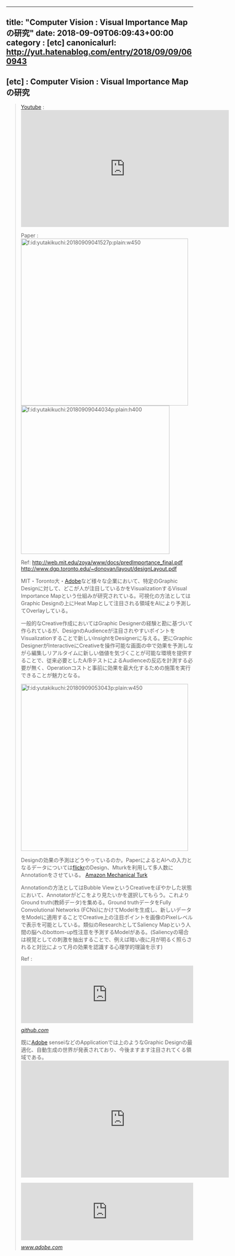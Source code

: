 
---
title: "Computer Vision : Visual Importance Mapの研究"
date: 2018-09-09T06:09:43+00:00
category : [etc]
canonicalurl: http://yut.hatenablog.com/entry/2018/09/09/060943
---

## [etc] : Computer Vision : Visual Importance Mapの研究

<blockquote><p><a class="keyword" href="http://d.hatena.ne.jp/keyword/Youtube">Youtube</a> :
<iframe width="560" height="315" src="https://www.youtube.com/embed/il9zoK_8YhY" frameborder="0" allow="autoplay; encrypted-media" allowfullscreen></iframe></p>

<p>Paper :
<span itemscope itemtype="http://schema.org/Photograph"><img src="https://cdn-ak.f.st-hatena.com/images/fotolife/y/yutakikuchi/20180909/20180909041527.png" alt="f:id:yutakikuchi:20180909041527p:plain:w450" title="f:id:yutakikuchi:20180909041527p:plain:w450" class="hatena-fotolife" style="width:450px" itemprop="image"></span>
<span itemscope itemtype="http://schema.org/Photograph"><img src="https://cdn-ak.f.st-hatena.com/images/fotolife/y/yutakikuchi/20180909/20180909044034.png" alt="f:id:yutakikuchi:20180909044034p:plain:h400" title="f:id:yutakikuchi:20180909044034p:plain:h400" class="hatena-fotolife" style="height:400px" itemprop="image"></span></p>

<p>Ref:
<a href="http://web.mit.edu/zoya/www/docs/predImportance_final.pdf">http://web.mit.edu/zoya/www/docs/predImportance_final.pdf</a>
<a href="http://www.dgp.toronto.edu/~donovan/layout/designLayout.pdf">http://www.dgp.toronto.edu/~donovan/layout/designLayout.pdf</a></p>

<p>MIT・Toronto大・<a class="keyword" href="http://d.hatena.ne.jp/keyword/Adobe">Adobe</a>など様々な企業において、特定のGraphic Designに対して、どこが人が注目しているかをVisualizationするVisual Importance Mapという仕組みが研究されている。可視化の方法としてはGraphic Designの上にHeat Mapとして注目される領域をAIにより予測してOverlayしている。</p>

<p>一般的なCreative作成においてはGraphic Designerの経験と勘に基づいて作られているが、DesignのAudienceが注目されやすいポイントをVisualizationすることで新しいInsightをDesignerに与える。更にGraphic DesignerがInteractiveにCreativeを操作可能な画面の中で効果を予測しながら編集しリアルタイムに新しい価値を気づくことが可能な環境を提供することで、従来必要としたA/BテストによるAudienceの反応を計測する必要が無く、Operationコストと事前に効果を最大化するための施策を実行できることが魅力となる。</p>

<p><span itemscope itemtype="http://schema.org/Photograph"><img src="https://cdn-ak.f.st-hatena.com/images/fotolife/y/yutakikuchi/20180909/20180909053043.png" alt="f:id:yutakikuchi:20180909053043p:plain:w450" title="f:id:yutakikuchi:20180909053043p:plain:w450" class="hatena-fotolife" style="width:450px" itemprop="image"></span></p>

<p>Designの効果の予測はどうやっているのか。PaperによるとAIへの入力となるデータについては<a class="keyword" href="http://d.hatena.ne.jp/keyword/flickr">flickr</a>のDesign、Mturkを利用して多人数にAnnotationをさせている。
<a href="https://www.mturk.com/">Amazon Mechanical Turk</a></p>

<p>Annotationの方法としてはBubble ViewというCreativeをぼやかした状態において、Annotatorがどこをより見たいかを選択してもらう。これよりGround truth(教師データ)を集める。Ground truthデータをFully Convolutional Networks (FCNs)にかけてModelを生成し、新しいデータをModelに適用することでCreative上の注目ポイントを画像のPixelレベルで表示を可能としている。類似のResearchとしてSaliency Mapという人間の脳へのbottom-up性注意を予測するModelがある。(Saliencyの場合は視覚としての刺激を抽出することで、例えば暗い夜に月が明るく照らされると対比によって月の効果を認識する心理学的理論を示す)</p>

<p>Ref : <iframe src="https://hatenablog-parts.com/embed?url=https%3A%2F%2Fgithub.com%2Fcvzoya%2Fvisimportance%2Ftree%2Fmaster%2Fdata" title="cvzoya/visimportance" class="embed-card embed-webcard" scrolling="no" frameborder="0" style="display: block; width: 100%; height: 155px; max-width: 500px; margin: 10px 0px;"></iframe><cite class="hatena-citation"><a href="https://github.com/cvzoya/visimportance/tree/master/data">github.com</a></cite></p>

<p>既に<a class="keyword" href="http://d.hatena.ne.jp/keyword/Adobe">Adobe</a> senseiなどのApplicationでは上のようなGraphic Designの最適化、自動生成の世界が発表されており、今後ますます注目されてくる領域である。
<iframe width="560" height="315" src="https://www.youtube.com/embed/tL46xeIV5mc" frameborder="0" allow="autoplay; encrypted-media" allowfullscreen></iframe></p>

<p><iframe src="https://hatenablog-parts.com/embed?url=https%3A%2F%2Fwww.adobe.com%2Fjp%2Fsensei.html" title="Adobe Sensei | AI（人工知能）およびマシンラーニング（機械学習）の統合" class="embed-card embed-webcard" scrolling="no" frameborder="0" style="display: block; width: 100%; height: 155px; max-width: 500px; margin: 10px 0px;"></iframe><cite class="hatena-citation"><a href="https://www.adobe.com/jp/sensei.html">www.adobe.com</a></cite></p></blockquote>


